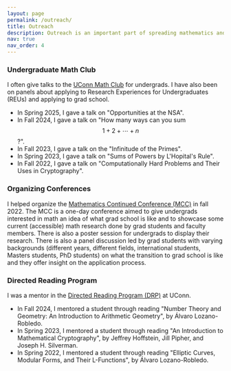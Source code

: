 ```yaml
---
layout: page
permalink: /outreach/
title: Outreach
description: Outreach is an important part of spreading mathematics and I am trying to help in any way I can. 
nav: true
nav_order: 4
---
```


### Undergraduate Math Club

I often give talks to the [UConn Math Club](https://mathclub.math.uconn.edu/) for undergrads. I have also been on panels about applying to Research Experiences for Undergraduates (REUs) and applying to grad school. 
* In Spring 2025, I gave a talk on "Opportunities at the NSA".
* In Fall 2024, I gave a talk on "How many ways can you sum $$1 + 2 + \cdots + n$$?". 
* In Fall 2023, I gave a talk on the "Infinitude of the Primes".
* In Spring 2023, I gave a talk on "Sums of Powers by L'Hopital's Rule". 
* In Fall 2022, I gave a talk on "Computationally Hard Problems and Their Uses in Cryptography".

### Organizing Conferences

I helped organize the [Mathematics Continued Conference (MCC)](https://mcc.math.uconn.edu/) in fall 2022. The MCC is a one-day conference aimed to give undergrads interested in math an idea of what grad school is like and to showcase some current (accessible) math research done by grad students and faculty members. There is also a poster session for undergrads to display their research. There is also a panel discussion led by grad students with varying backgrounds (different years, different fields, international students, Masters students, PhD students) on what the transition to grad school is like and they offer insight on the application process. 

### Directed Reading Program

I was a mentor in the [Directed Reading Program (DRP)](https://math.uconn.edu/degree-programs/undergraduate/directed-reading-program/) at UConn. 
* In Fall 2024, I mentored a student through reading "Number Theory and Geometry: An Introduction to Arithmetic Geometry", by Álvaro Lozano-Robledo.
* In Spring 2023, I mentored a student through reading "An Introduction to Mathematical Cryptography", by Jeffrey Hoffstein, Jill Pipher, and Joseph H. Silverman.
* In Spring 2022, I mentored a student through reading "Elliptic Curves, Modular Forms, and Their L-Functions", by Álvaro Lozano-Robledo. 
